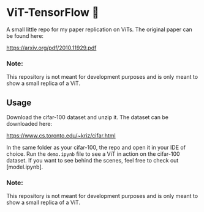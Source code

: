 # ViT-TensorFlow 📄

A small little repo for my paper replication on ViTs. The original paper can be found here: 

https://arxiv.org/pdf/2010.11929.pdf

### Note:
This repository is not meant for development purposes and is only meant to show a small replica of a ViT.

## Usage
Download the cifar-100 dataset and unzip it. The dataset can be downloaded here:

https://www.cs.toronto.edu/~kriz/cifar.html

In the same folder as your cifar-100, the repo and open it in your IDE of choice. Run the `demo.ipynb` file to see a ViT in action on the cifar-100 dataset.
If you want to see behind the scenes, feel free to check out [model.ipynb]. 

### Note:
This repository is not meant for development purposes and is only meant to show a small replica of a ViT.
